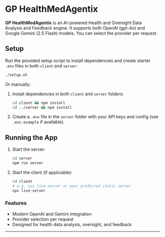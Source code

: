 
# GP HealthMedAgentix

**GP HealthMedAgentix** is an AI-powered Health and Oversight Data Analysis and Feedback engine. It supports both OpenAI (gpt-4o) and Google Gemini (2.5 Flash) models. You can select the provider per request.

## Setup

Run the provided setup script to install dependencies and create starter `.env` files in both `client` and `server`:

```sh
./setup.sh
```

Or manually:

1. Install dependencies in both `client` and `server` folders:
	```sh
	cd client && npm install
	cd ../server && npm install
	```
2. Create a `.env` file in the `server` folder with your API keys and config (see `.env.example` if available).

## Running the App

1. Start the server:
	```sh
	cd server
	npm run server
	```
2. Start the client (if applicable):
	```sh
	cd client
	# e.g. use live-server or your preferred static server
	npx live-server
	```

### Features
- Modern OpenAI and Gemini integration
- Provider selection per request
- Designed for health data analysis, oversight, and feedback

---
